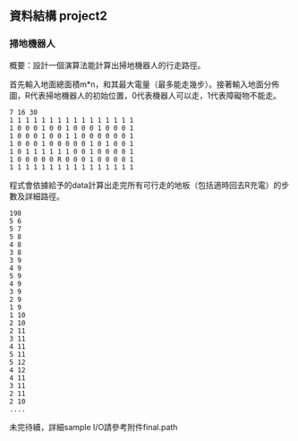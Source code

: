 ## 資料結構 project2
### 掃地機器人
概要：設計一個演算法能計算出掃地機器人的行走路徑。

首先輸入地面總面積m*n，和其最大電量（最多能走幾步）。接著輸入地面分佈圖，R代表掃地機器人的初始位置，0代表機器人可以走，1代表障礙物不能走。
```
7 16 30
1 1 1 1	1 1 1 1 1 1 1 1 1 1 1 1
1 0 0 0	1 0 0 1	0 0 0 1 0 0 0 1
1 0 0 0 1 0 0 1 1 0 0 0 0 0 0 1
1 0 0 0	1 0 0 0	0 0 1 0 1 0 0 1
1 0 1 1 1 1 1 1	0 0 1 0 0 0 0 1
1 0 0 0	0 0 R 0	0 0 1 0 0 0 0 1
1 1 1 1	1 1 1 1	1 1 1 1 1 1 1 1
```

程式會依據給予的data計算出走完所有可行走的地板（包括適時回去R充電）的步數及詳細路徑。
```
198
5 6
5 7
5 8
4 8
3 8
3 9
4 9
5 9
4 9
3 9
2 9
1 9
1 10
2 10
2 11
3 11
4 11
5 11
5 12
4 12
4 11
3 11
2 11
2 10
....
```
未完待續，詳細sample I/O請參考附件final.path
